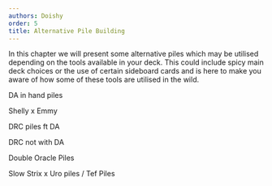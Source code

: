 ```yaml
---
authors: Doishy
order: 5
title: Alternative Pile Building
---
```


In this chapter we will present some alternative piles which may
be utilised depending on the tools available in your deck. This
could include spicy main deck choices or the use of certain 
sideboard cards and is here to make you aware of how some of these
tools are utilised in the wild. 

DA in hand piles

Shelly x Emmy

DRC piles ft DA

DRC not with DA

Double Oracle Piles

Slow Strix x Uro piles / Tef Piles



